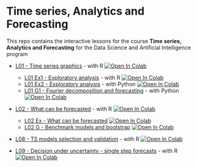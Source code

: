 # Time series, Analytics and Forecasting 
This repo contains the interactive lessons for the course **Time series, Analytics and Forecasting** for the 
Data Science and Artificial Intelligence program
  * [L01 - Time series graphics](https://github.com/nepslor/teaching/blob/main/TimeSeriesForecasting/time_series_graphics_R.ipynb) - with R
    [![Open In Colab](https://colab.research.google.com/assets/colab-badge.svg)](https://colab.research.google.com/github/nepslor/teaching/blob/main/TimeSeriesForecasting/time_series_graphics_R.ipynb)
    *  [L01 Ex1 - Exploratory analysis](https://github.com/nepslor/teaching/blob/main/TimeSeriesForecasting/TS_visualization_R.ipynb) - with R
    [![Open In Colab](https://colab.research.google.com/assets/colab-badge.svg)](https://colab.research.google.com/github/nepslor/teaching/blob/main/TimeSeriesForecasting/TS_visualization_R.ipynb)
    *  [L01 Ex2 - Exploratory analysis](https://github.com/nepslor/teaching/blob/main/TimeSeriesForecasting/TS_visualization_python.ipynb) - with Python
    [![Open In Colab](https://colab.research.google.com/assets/colab-badge.svg)](https://colab.research.google.com/github/nepslor/teaching/blob/main/TimeSeriesForecasting/TS_visualization_python.ipynb)
    *  [L01 G1 - Fourier decomposition and forecasting](https://github.com/nepslor/teaching/blob/main/TimeSeriesForecasting/fourier_forecasts.ipynb) - with Python
    [![Open In Colab](https://colab.research.google.com/assets/colab-badge.svg)](https://colab.research.google.com/github/nepslor/teaching/blob/main/TimeSeriesForecasting/TS_visualization_python.ipynb)

* [L02 - What can be forecasted](https://github.com/nepslor/teaching/blob/main/TimeSeriesForecasting/WhatCanBeForecasted.ipynb) - with R
    [![Open In Colab](https://colab.research.google.com/assets/colab-badge.svg)](https://colab.research.google.com/github/nepslor/teaching/blob/main/TimeSeriesForecasting/WhatCanBeForecasted.ipynb)
    * [L02 Ex - What can be forecasted](https://github.com/nepslor/teaching/blob/main/TimeSeriesForecasting/WhatCanBeForecasted_python_ex.ipynb) 
    [![Open In Colab](https://colab.research.google.com/assets/colab-badge.svg)](https://colab.research.google.com/github/nepslor/teaching/blob/main/TimeSeriesForecasting/WhatCanBeForecasted_python_ex.ipynb)
    * [L02 G - Benchmark models and bootstrap](https://github.com/nepslor/teaching/blob/main/TimeSeriesForecasting/Benchmark_models_and_bootstrap.ipynb)
    [![Open In Colab](https://colab.research.google.com/assets/colab-badge.svg)](https://colab.research.google.com/github/nepslor/teaching/blob/main/TimeSeriesForecasting/Benchmark_models_and_bootstrap.ipynb)
* [L08 - TS models selection and validation](https://github.com/nepslor/teaching/blob/main/TimeSeriesForecasting/model_selection_and_validation.ipynb) - with R
    [![Open In Colab](https://colab.research.google.com/assets/colab-badge.svg)](https://colab.research.google.com/github/nepslor/teaching/blob/main/TimeSeriesForecasting/model_selection_and_validation.ipynb)
* [L09 - Decision under uncertainty - single step forecasts](https://github.com/nepslor/teaching/blob/main/TimeSeriesForecasting/decision_under_uncertainty.ipynb) - with R
    [![Open In Colab](https://colab.research.google.com/assets/colab-badge.svg)](https://colab.research.google.com/github/nepslor/teaching/blob/main/TimeSeriesForecasting/decision_under_uncertainty.ipynb)
